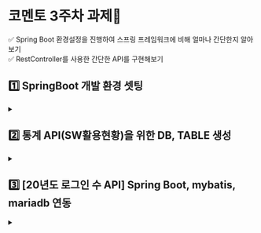 # 코멘토 3주차 과제📑  
✅ Spring Boot 환경설정을 진행하여 스프링 프레임워크에 비해 얼마나 간단한지 알아보기     
✅ RestController를 사용한 간단한 API를 구현해보기  
## 1️⃣ SpringBoot 개발 환경 셋팅
<details>  
<summary></summary>
  
### 1) 프로젝트 셋팅  
* API를 만들기 위함이니 Spring Boot Devtools, Spring Web, MyBatis Framework 만 선택  
### 2) Pom.xml 수정   
*  Dependency수정(DB관련 내용 포함)  
* 스프링 부트 버전 2.2.2로 수정  
![pom xml수정](https://user-images.githubusercontent.com/104816594/203600774-8b894668-9f50-4f83-84be-e1050b0b73a1.PNG)  
### 3) application.properties 수정  
* 스프링 프레임워크에서는 port, contextpath, view, db 등 각자 따로 설정해주었다면, 스프링 부트에서는 한곳에서 진행
*  설정내용은 serverport, contextpath를 진행하고, suffix에 jsp를 줌으로써  
/WEB-INF/views 아래에 jsp 파일로 자동으로 맵핑해주도록한다.  
![application properties수정](https://user-images.githubusercontent.com/104816594/203600782-cd0c43ec-fcab-4fd9-bf35-c5b10c0ee60d.PNG)  
### 4) 기본 테스트 진행  
*  src/main 아래 webapp, views 폴더를 차례대로 만들고 test.jsp를 생성  
*  com.devfun.settingweb_boot.test 패키지를 만들고 settingTest.java** 를 만들어 아래와 같은 컨트롤러를 작성  
![파일구조](https://user-images.githubusercontent.com/104816594/203601761-0fd752de-0559-4db5-864d-ffd00cbf95e9.PNG)  

### 5) 웹페이지 출력화면  
* localhost:8031/test의 url을 입력한 화면  
![테스트화면](https://user-images.githubusercontent.com/104816594/203600795-266fbd16-aec1-4d28-a4db-a9ffeff5a9f1.PNG)  
</details>  

## 2️⃣ 통계 API(SW활용현황)을 위한 DB, TABLE 생성
<details>    
<summary></summary>  
  
### 1) 마리아DB 테이블 생성 쿼리문   
![마리아DB 테이블 생성](https://user-images.githubusercontent.com/104816594/203602139-0c1464a2-85c2-4abb-942f-0269b793edaf.PNG)  
### 2) requestInfo 테이블 데이터 넣기 
![요청정보 테이블 데이터 넣기](https://user-images.githubusercontent.com/104816594/203602194-4d31a0ef-0f61-4d8a-bcca-ba759573210d.PNG)  
### 3) requestCode, user 테이블 데이터 넣기  
![요청코드, 사용자 테이블 데이터 넣기](https://user-images.githubusercontent.com/104816594/203602207-129963bd-3645-4666-96dd-5f2f8d518aba.PNG)  
### 4) requestInfo 테이블 데이터 출력  
![요청 정보 출력](https://user-images.githubusercontent.com/104816594/203602217-aa326393-4db2-4346-8fa5-2df84282bc57.PNG)  
### 5) requestCode 테이블 데이터 출력  
![요청코드 출력](https://user-images.githubusercontent.com/104816594/203602232-aae8e05b-f12e-4cf8-9f24-252d6091d465.PNG)  
### 6) user 테이블 데이터 출력 
![사용자 출력](https://user-images.githubusercontent.com/104816594/203602245-479d0341-02d2-4344-8637-5c7a5f46d5fd.PNG) 
</details>  

## 3️⃣ [20년도 로그인 수 API] Spring Boot, mybatis, mariadb 연동  
<details>    
<summary></summary>  
  ### 0) 파일 구조(package, mapper, cofing, settingTest 등을 추가로 작성)
  ### 1) mybatis 설정  
  *  DB와 mybats를 활용하고 MapperScan 어노테이션을 활용하여 스캔할 패키지를 입력  
  ### 2) mapper 작성 ( UserMapper.java, userMapper.xml )
  *  StatisticMapper 안에 쿼리를 정의  
  *  대표 restController로 [해당년도의 로그인 수]를 알기 위한 쿼리를 작성합니다.
  ### 3) Service 작성(비즈니스 로직)  
  ### 4) 웹페이지 출력화면  
  *  http://localhost:8021/sqlyearStatistic?year=20의 url을 입력한 화면  
  
 
  
</details>  

